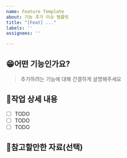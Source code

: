 ```yaml
---
name: Feature Template
about: 기능 추가 이슈 템플릿
title: "[Feat] ..."
labels: ''
assignees: ''

---
```


## 😁어떤 기능인가요?

> 추가하려는 기능에 대해 간결하게 설명해주세요

## 📝작업 상세 내용

- [ ] TODO
- [ ] TODO
- [ ] TODO

## 📄참고할만한 자료(선택)
